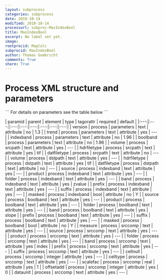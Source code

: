 ```yaml
---
layout: subprocess
categories: subprocess
date: 2018-10-14
modified: 2018-10-14
processurl: subproc-MaxIndexBool
title: MaxIndexBool
excerpt: No label set yet.
image: 
rootprocid: MapCalc
subprocid: MaxIndexBool
author: Thomas Gumbricht
comments: True
share: True
---
```


<h1 class='foot-description'>Process XML structure and parameters</h1>
```
For details on parameters see the table below
<?xml version="1.0" ?>
<process>
  <!--Generated from python-->
  <userproj plotid="yourplotid" projectid="yourprojectid" siteid="yoursiteid" system="systemid" tractid="yourtractid" userid="youruserid"/>
  <period endday="DD" endmonth="MM" endyear="YYYY" seasonendday="DD" seasonendmonth="MM" seasonstartday="DD" seasonstartmonth="MM" startday="DD" startmonth="MM" startyear="YYYY" timestep="timestep"/>
  <parameters boolband="txtstring" indexband="txtstring" trend="txtstring" version="txtstring"/>
  <srcpath datfiletype="txtstring" hdrfiletype="txtstring" volume="txtstring"/>
  <dstpath datfiletype="txtstring" hdrfiletype="txtstring" volume="txtstring"/>
  <indexband band="txtstring" folder="txtstring" masked="True/False" prefix="txtstring" product="txtstring" source="txtstring" suffix="txtstring"/>
  <boolband band="txtstring" folder="txtstring" masked="True/False" prefix="txtstring" product="txtstring" source="txtstring" suffix="txtstring"/>
  <srccomp band="txtstring" cellnull="xyz" celltype="txtstring" dataunit="txtstring" folder="txtstring" measure="txtstring" offsetadd="xyz" prefix="txtstring" product="txtstring" scalefac="xyz.abc" source="txtstring" suffix="txtstring"/>
</process>
```

| paramid | parent | element | type | tagorattr | required | default |
|:---:|:---:|:---:|:---:|:---:|:---:|:---:|:---:|
| version | process | parameters | text | attribute | no | 1.3 |
| trend | process | parameters | text | attribute | yes | --- |
| indexband | process | parameters | text | attribute | no | 1.96 |
| boolband | process | parameters | text | attribute | no | 1.96 |
| volume | process | srcpath | text | attribute | yes | --- |
| hdrfiletype | process | srcpath | text | attribute | yes | tif |
| datfiletype | process | srcpath | text | attribute | no | --- |
| volume | process | dstpath | text | attribute | yes | --- |
| hdrfiletype | process | dstpath | text | attribute | yes | tif |
| datfiletype | process | dstpath | text | attribute | no | --- |
| source | process | indexband | text | attribute | yes | --- |
| product | process | indexband | text | attribute | yes | --- |
| folder | process | indexband | text | attribute | yes | --- |
| band | process | indexband | text | attribute | yes | zvalue |
| prefix | process | indexband | text | attribute | yes | --- |
| suffix | process | indexband | text | attribute | yes | --- |
| masked | process | indexband | bool | attribute | no | Y |
| source | process | boolband | text | attribute | yes | --- |
| product | process | boolband | text | attribute | yes | --- |
| folder | process | boolband | text | attribute | yes | --- |
| band | process | boolband | text | attribute | yes | slope |
| prefix | process | boolband | text | attribute | yes | --- |
| suffix | process | boolband | text | attribute | yes | --- |
| masked | process | boolband | bool | attribute | no | Y |
| measure | process | srccomp | text | attribute | yes | --- |
| source | process | srccomp | text | attribute | yes | --- |
| product | process | srccomp | text | attribute | yes | --- |
| folder | process | srccomp | text | attribute | yes | --- |
| band | process | srccomp | text | attribute | yes | index |
| prefix | process | srccomp | text | attribute | yes | --- |
| suffix | process | srccomp | text | attribute | yes | --- |
| cellnull | process | srccomp | integer | attribute | yes | --- |
| celltype | process | srccomp | text | attribute | yes | --- |
| scalefac | process | srccomp | real | attribute | yes | 1 |
| offsetadd | process | srccomp | integer | attribute | yes | 0 |
| dataunit | process | srccomp | text | attribute | yes | --- |
